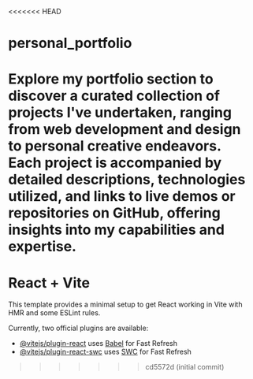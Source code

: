 <<<<<<< HEAD
# personal_portfolio
Explore my portfolio section to discover a curated collection of projects I've undertaken, ranging from web development and design to personal creative endeavors. Each project is accompanied by detailed descriptions, technologies utilized, and links to live demos or repositories on GitHub, offering insights into my capabilities and expertise.
=======
# React + Vite

This template provides a minimal setup to get React working in Vite with HMR and some ESLint rules.

Currently, two official plugins are available:

- [@vitejs/plugin-react](https://github.com/vitejs/vite-plugin-react/blob/main/packages/plugin-react/README.md) uses [Babel](https://babeljs.io/) for Fast Refresh
- [@vitejs/plugin-react-swc](https://github.com/vitejs/vite-plugin-react-swc) uses [SWC](https://swc.rs/) for Fast Refresh
>>>>>>> cd5572d (initial commit)

